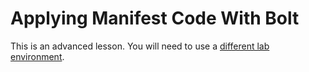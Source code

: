 # Applying Manifest Code With Bolt

This is an advanced lesson. You will need to use a [different lab environment](https://github.com/puppetlabs/tasks-hands-on-lab/tree/master/11-apply-manifest-code).